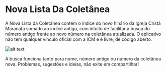 # Nova Lista Da Coletânea
A Nova Lista da Coletânea contém o índice do novo hinário da Igreja Cristã Maranata somado ao índice antigo, com intuito de facilitar a busca do número antigo frente ao novo número na coletânea atualizada. O aplicativo não tem qualquer vínculo oficial com a ICM e é livre, de código aberto.

![alt text](https://i.imgur.com/BiU7k4O.png)

A busca funciona tanto para nome, número antigo ou número da coletânea nova.
Problemas, sugestões e ideias, não exite em compartilhar!

